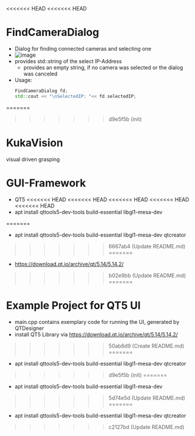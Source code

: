 <<<<<<< HEAD
<<<<<<< HEAD
# FindCameraDialog

- Dialog for finding connected cameras and selecting one
- ![image](https://github.com/wooge7410/KukaVision/assets/62610686/13935488-7715-4562-89fd-de6edef81916)
- provides std::string of the select IP-Address
  - provides an empty string, if no camera was selected or the dialog was canceled
- Usage:
  ```cpp
  FindCameraDialog fd;
  std::cout << "\nSelectedIP: "<< fd.selectedIP;
  ```

=======
>>>>>>> d9e5f5b (init)
# KukaVision
visual driven grasping

# GUI-Framework
- QT5
<<<<<<< HEAD
<<<<<<< HEAD
<<<<<<< HEAD
<<<<<<< HEAD
<<<<<<< HEAD
- apt install qttools5-dev-tools build-essential libgl1-mesa-dev

=======
- apt install qttools5-dev-tools build-essential libgl1-mesa-dev qtcreator
>>>>>>> 6667ab4 (Update README.md)
=======
- https://download.qt.io/archive/qt/5.14/5.14.2/
>>>>>>> b02e9bb (Update README.md)
=======
# Example Project for QT5 UI

- main.cpp contains exemplary code for running the UI, generated by QTDesigner
- install QT5 Library via https://download.qt.io/archive/qt/5.14/5.14.2/
>>>>>>> 50ab6d9 (Create README.md)
=======
- apt install qttools5-dev-tools build-essential libgl1-mesa-dev qtcreator
>>>>>>> d9e5f5b (init)
=======
- apt install qttools5-dev-tools build-essential libgl1-mesa-dev
>>>>>>> 5d74e5d (Update README.md)
=======
- apt install qttools5-dev-tools build-essential libgl1-mesa-dev qtcreator
>>>>>>> c2127bd (Update README.md)
